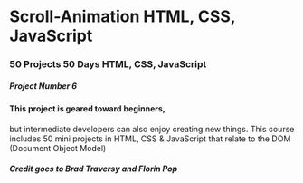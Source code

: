 # Scroll-Animation HTML, CSS, JavaScript

### 50 Projects 50 Days HTML, CSS, JavaScript

##### Project Number 6
####  This project is geared toward beginners, 
but intermediate developers can also enjoy creating new things. 
This course includes 50 mini projects in HTML, 
CSS & JavaScript that relate to the DOM (Document Object Model)


##### Credit goes to Brad Traversy and Florin Pop
